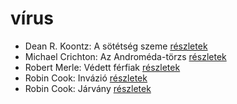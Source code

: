 # vírus

- Dean R. Koontz: A sötétség szeme [részletek](../_details/Dean%20R.%20Koontz.md#id_1100)
- Michael Crichton: Az Androméda-törzs [részletek](../_details/Michael%20Crichton.md#id_751)
- Robert Merle: Védett férfiak [részletek](../_details/Robert%20Merle.md#id_340)
- Robin Cook: Invázió [részletek](../_details/Robin%20Cook.md#id_92)
- Robin Cook: Járvány [részletek](../_details/Robin%20Cook.md#id_93)